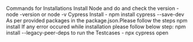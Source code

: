 Commands for Installations
Install Node and do and check the version - node -version or node -v
Cypress Install - npm install cypress --save-dev
As per provided packages in the package.json.Please follow the steps
npm install 
If any error occured while installation please follow below step:
npm install --legacy-peer-deps 
to run the Testcases - npx cypress open
